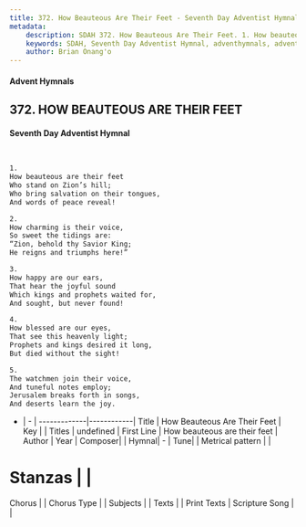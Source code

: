 ```yaml
---
title: 372. How Beauteous Are Their Feet - Seventh Day Adventist Hymnal
metadata:
    description: SDAH 372. How Beauteous Are Their Feet. 1. How beauteous are their feet Who stand on Zion’s hill; Who bring salvation on their tongues, And words of peace reveal!
    keywords: SDAH, Seventh Day Adventist Hymnal, adventhymnals, advent hymnals, How Beauteous Are Their Feet, How beauteous are their feet 
    author: Brian Onang'o
---
```


#### Advent Hymnals
## 372. HOW BEAUTEOUS ARE THEIR FEET
#### Seventh Day Adventist Hymnal

```txt


1.
How beauteous are their feet
Who stand on Zion’s hill;
Who bring salvation on their tongues,
And words of peace reveal!

2.
How charming is their voice,
So sweet the tidings are:
“Zion, behold thy Savior King;
He reigns and triumphs here!”

3.
How happy are our ears,
That hear the joyful sound
Which kings and prophets waited for,
And sought, but never found!

4.
How blessed are our eyes,
That see this heavenly light;
Prophets and kings desired it long,
But died without the sight!

5.
The watchmen join their voice,
And tuneful notes employ;
Jerusalem breaks forth in songs,
And deserts learn the joy.


```

- |   -  |
-------------|------------|
Title | How Beauteous Are Their Feet |
Key |  |
Titles | undefined |
First Line | How beauteous are their feet |
Author | 
Year | 
Composer|  |
Hymnal|  - |
Tune|  |
Metrical pattern | |
# Stanzas |  |
Chorus |  |
Chorus Type |  |
Subjects |  |
Texts |  |
Print Texts | 
Scripture Song |  |
  
